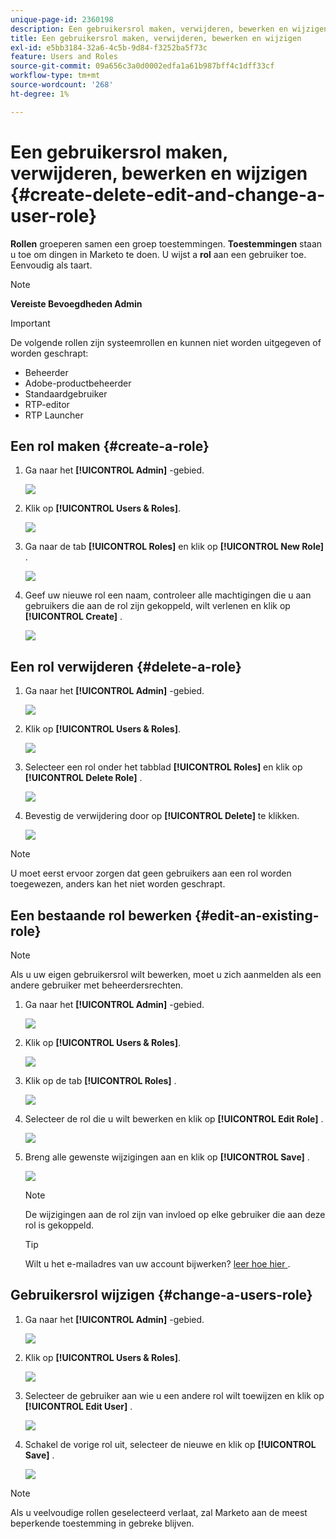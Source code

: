 ```yaml
---
unique-page-id: 2360198
description: Een gebruikersrol maken, verwijderen, bewerken en wijzigen - Marketo Docs - Productdocumentatie
title: Een gebruikersrol maken, verwijderen, bewerken en wijzigen
exl-id: e5bb3184-32a6-4c5b-9d84-f3252ba5f73c
feature: Users and Roles
source-git-commit: 09a656c3a0d0002edfa1a61b987bff4c1dff33cf
workflow-type: tm+mt
source-wordcount: '268'
ht-degree: 1%

---
```


# Een gebruikersrol maken, verwijderen, bewerken en wijzigen {#create-delete-edit-and-change-a-user-role}

**Rollen** groeperen samen een groep toestemmingen. **Toestemmingen** staan u toe om dingen in Marketo te doen. U wijst a **rol** aan een gebruiker toe. Eenvoudig als taart.

>[!NOTE]
>
>**Vereiste Bevoegdheden Admin**

>[!IMPORTANT]
>
>De volgende rollen zijn systeemrollen en kunnen niet worden uitgegeven of worden geschrapt:
>
>* Beheerder
>* Adobe-productbeheerder
>* Standaardgebruiker
>* RTP-editor
>* RTP Launcher

## Een rol maken {#create-a-role}

1. Ga naar het **[!UICONTROL Admin]** -gebied.

   ![](assets/create-delete-edit-and-change-a-user-role-1.png)

1. Klik op **[!UICONTROL Users & Roles]**.

   ![](assets/create-delete-edit-and-change-a-user-role-2.png)

1. Ga naar de tab **[!UICONTROL Roles]** en klik op **[!UICONTROL New Role]** .

   ![](assets/create-delete-edit-and-change-a-user-role-3.png)

1. Geef uw nieuwe rol een naam, controleer alle machtigingen die u aan gebruikers die aan de rol zijn gekoppeld, wilt verlenen en klik op **[!UICONTROL Create]** .

   ![](assets/create-delete-edit-and-change-a-user-role-4.png)

## Een rol verwijderen {#delete-a-role}

1. Ga naar het **[!UICONTROL Admin]** -gebied.

   ![](assets/create-delete-edit-and-change-a-user-role-5.png)

1. Klik op **[!UICONTROL Users & Roles]**.

   ![](assets/create-delete-edit-and-change-a-user-role-6.png)

1. Selecteer een rol onder het tabblad **[!UICONTROL Roles]** en klik op **[!UICONTROL Delete Role]** .

   ![](assets/create-delete-edit-and-change-a-user-role-7.png)

1. Bevestig de verwijdering door op **[!UICONTROL Delete]** te klikken.

   ![](assets/create-delete-edit-and-change-a-user-role-8.png)

>[!NOTE]
>
>U moet eerst ervoor zorgen dat geen gebruikers aan een rol worden toegewezen, anders kan het niet worden geschrapt.

## Een bestaande rol bewerken {#edit-an-existing-role}

>[!NOTE]
>
>Als u uw eigen gebruikersrol wilt bewerken, moet u zich aanmelden als een andere gebruiker met beheerdersrechten.

1. Ga naar het **[!UICONTROL Admin]** -gebied.

   ![](assets/create-delete-edit-and-change-a-user-role-9.png)

1. Klik op **[!UICONTROL Users & Roles]**.

   ![](assets/create-delete-edit-and-change-a-user-role-10.png)

1. Klik op de tab **[!UICONTROL Roles]** .

   ![](assets/create-delete-edit-and-change-a-user-role-11.png)

1. Selecteer de rol die u wilt bewerken en klik op **[!UICONTROL Edit Role]** .

   ![](assets/create-delete-edit-and-change-a-user-role-12.png)

1. Breng alle gewenste wijzigingen aan en klik op **[!UICONTROL Save]** .

   ![](assets/create-delete-edit-and-change-a-user-role-13.png)

   >[!NOTE]
   >
   >De wijzigingen aan de rol zijn van invloed op elke gebruiker die aan deze rol is gekoppeld.

   >[!TIP]
   >
   >Wilt u het e-mailadres van uw account bijwerken? [&#x200B; leer hoe hier &#x200B;](/help/marketo/product-docs/administration/settings/edit-account-settings.md).

## Gebruikersrol wijzigen {#change-a-users-role}

1. Ga naar het **[!UICONTROL Admin]** -gebied.

   ![](assets/create-delete-edit-and-change-a-user-role-14.png)

1. Klik op **[!UICONTROL Users & Roles]**.

   ![](assets/create-delete-edit-and-change-a-user-role-15.png)

1. Selecteer de gebruiker aan wie u een andere rol wilt toewijzen en klik op **[!UICONTROL Edit User]** .

   ![](assets/create-delete-edit-and-change-a-user-role-16.png)

1. Schakel de vorige rol uit, selecteer de nieuwe en klik op **[!UICONTROL Save]** .

   ![](assets/create-delete-edit-and-change-a-user-role-17.png)

>[!NOTE]
>
>Als u veelvoudige rollen geselecteerd verlaat, zal Marketo aan de meest beperkende toestemming in gebreke blijven.
